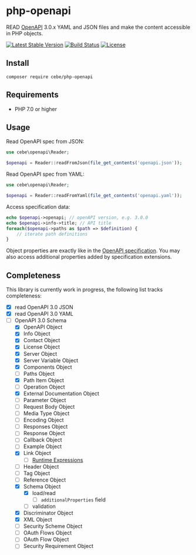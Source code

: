 # php-openapi

READ [OpenAPI](https://www.openapis.org/) 3.0.x YAML and JSON files and make the content accessible in PHP objects.

[![Latest Stable Version](https://poser.pugx.org/cebe/php-openapi/v/stable)](https://packagist.org/packages/cebe/php-openapi)
[![Build Status](https://travis-ci.org/cebe/php-openapi.svg?branch=master)](https://travis-ci.org/cebe/php-openapi)
[![License](https://poser.pugx.org/cebe/php-openapi/license)](https://packagist.org/packages/cebe/php-openapi)


## Install

    composer require cebe/php-openapi

## Requirements

- PHP 7.0 or higher

## Usage

Read OpenAPI spec from JSON:

```php
use cebe\openapi\Reader;

$openapi = Reader::readFromJson(file_get_contents('openapi.json'));
```

Read OpenAPI spec from YAML:

```php
use cebe\openapi\Reader;

$openapi = Reader::readFromYaml(file_get_contents('openapi.yaml'));
```

Access specification data:

```php
echo $openapi->openapi; // openAPI version, e.g. 3.0.0
echo $openapi->info->title; // API title
foreach($openapi->paths as $path => $definition) {
    // iterate path definitions
}
```

Object properties are exactly like in the [OpenAPI specification](https://github.com/OAI/OpenAPI-Specification/blob/3.0.2/versions/3.0.2.md#openapi-specification).
You may also access additional properties added by specification extensions.


## Completeness

This library is currently work in progress, the following list tracks completeness:

- [x] read OpenAPI 3.0 JSON
- [x] read OpenAPI 3.0 YAML
- [ ] OpenAPI 3.0 Schema
  - [x] OpenAPI Object
  - [x] Info Object
  - [x] Contact Object
  - [x] License Object
  - [x] Server Object
  - [x] Server Variable Object
  - [x] Components Object
  - [ ] Paths Object
  - [x] Path Item Object
  - [ ] Operation Object
  - [x] External Documentation Object
  - [ ] Parameter Object
  - [ ] Request Body Object
  - [ ] Media Type Object
  - [ ] Encoding Object
  - [ ] Responses Object
  - [ ] Response Object
  - [ ] Callback Object
  - [ ] Example Object
  - [x] Link Object
    - [ ] [Runtime Expressions](https://github.com/OAI/OpenAPI-Specification/blob/3.0.2/versions/3.0.2.md#runtime-expressions)
  - [ ] Header Object
  - [ ] Tag Object
  - [ ] Reference Object
  - [x] Schema Object
    - [x] load/read
       - [ ] `additionalProperties` field
    - [ ] validation
  - [x] Discriminator Object
  - [x] XML Object
  - [ ] Security Scheme Object
  - [ ] OAuth Flows Object
  - [ ] OAuth Flow Object
  - [ ] Security Requirement Object
